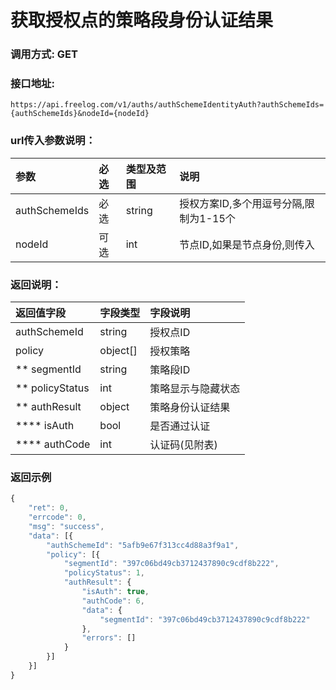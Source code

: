 # 获取授权点的策略段身份认证结果

### 调用方式: GET

### 接口地址:

```
https://api.freelog.com/v1/auths/authSchemeIdentityAuth?authSchemeIds={authSchemeIds}&nodeId={nodeId}
```

### url传入参数说明：

| 参数 | 必选 | 类型及范围 | 说明 |
| :--- | :--- | :--- | :--- |
|authSchemeIds|必选|string|授权方案ID,多个用逗号分隔,限制为1-15个|
|nodeId|可选|int|节点ID,如果是节点身份,则传入|

### 返回说明：

| 返回值字段 | 字段类型 | 字段说明 |
| :--- | :--- | :--- |
| authSchemeId | string | 授权点ID |
| policy | object[] | 授权策略 |
| ** segmentId | string | 策略段ID |
| ** policyStatus | int | 策略显示与隐藏状态 |
| ** authResult | object | 策略身份认证结果 |
| **** isAuth | bool | 是否通过认证 |
| **** authCode | int | 认证码(见附表) |

### 返回示例

```js
{
	"ret": 0,
	"errcode": 0,
	"msg": "success",
	"data": [{
		"authSchemeId": "5afb9e67f313cc4d88a3f9a1",
		"policy": [{
			"segmentId": "397c06bd49cb3712437890c9cdf8b222",
			"policyStatus": 1,
			"authResult": {
				"isAuth": true,
				"authCode": 6,
				"data": {
					"segmentId": "397c06bd49cb3712437890c9cdf8b222"
				},
				"errors": []
			}
		}]
	}]
}
```
